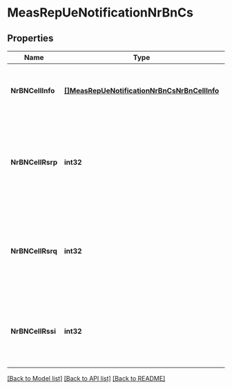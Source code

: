 # MeasRepUeNotificationNrBnCs

## Properties
Name | Type | Description | Notes
------------ | ------------- | ------------- | -------------
**NrBNCellInfo** | [**[]MeasRepUeNotificationNrBnCsNrBnCellInfo**](MeasRepUeNotification_nrBNCs_nrBNCellInfo.md) | Best neighbours of the secondary serving cell(s) info | [default to null]
**NrBNCellRsrp** | **int32** | Reference Signal Received Power measurement according to mapping table in ETSI TS 138.133 [i.14]. | [optional] [default to null]
**NrBNCellRsrq** | **int32** | Reference Signal Received Quality measurement according to mapping table in ETSI TS 138.133 [i.14]. | [optional] [default to null]
**NrBNCellRssi** | **int32** | Reference signal SINR measurement according to mapping table in ETSI TS 138.133 [i.14]. | [optional] [default to null]

[[Back to Model list]](../README.md#documentation-for-models) [[Back to API list]](../README.md#documentation-for-api-endpoints) [[Back to README]](../README.md)


